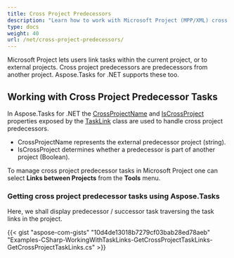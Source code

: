 ```yaml
---
title: Cross Project Predecessors
description: "Learn how to work with Microsoft Project (MPP/XML) cross project predecessors using Aspose.Tasks for .NET."
type: docs
weight: 40
url: /net/cross-project-predecessors/
---
```


Microsoft Project lets users link tasks within the current project, or to external projects. Cross project predecessors are predecessors from another project. Aspose.Tasks for .NET supports these too.

## **Working with Cross Project Predecessor Tasks**
In Aspose.Tasks for .NET the [CrossProjectName](https://apireference.aspose.com/tasks/net/aspose.tasks/tasklink/properties/crossprojectname) and [IsCrossProject](https://apireference.aspose.com/tasks/net/aspose.tasks/tasklink/properties/iscrossproject) properties exposed by the [TaskLink](https://apireference.aspose.com/tasks/net/aspose.tasks/tasklink) class are used to handle cross project predecessors.

- CrossProjectName represents the external predecessor project (string).
- IsCrossProject determines whether a predecessor is part of another project (Boolean).

To manage cross project predecessor tasks in Microsoft Project one can select **Links between Projects** from the **Tools** menu.

### **Getting cross project predecessor tasks using Aspose.Tasks**
Here, we shall display predecessor / successor task traversing the task links in the project.

{{< gist "aspose-com-gists" "10d4de13018b7279cf03bab28ed78aeb" "Examples-CSharp-WorkingWithTaskLinks-GetCrossProjectTaskLinks-GetCrossProjectTaskLinks.cs" >}}
